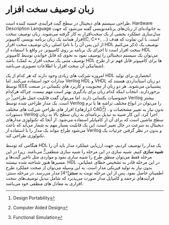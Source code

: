 # زبان توصیف سخت افزار

طراحی سیستم های دیجیتال در سطح گیت فرآیندی خسته کننده است. Hardware Description Language به خانواده‌ای از زبان‌های برنامه‌نویسی گفته می‌شود که جهت مدل‌سازی عملکرد بخشی از یک سخت‌افزار به کار گرفته می‌شوند. زبان توصیف سخت افزار همانند یک زبان برنامه نویسی کامپیوتر\(C, C++, …\) است. با این تفاوت که هدف اصلی زبان توصیف سخت افزار \(از این پس آن را با نام HDL ذکر می‌کنیم\) توصیف یک سخت افزار است تا اجرای یک برنامه بر روی کامپیوتر. در واقع با استفاده از HDL می‌توان یک سیستم دیجیتالی را توصیف نمود به نحوی که قابل خواندن توسط کامپیوتر باشد. \(توصیف متنی یک سخت افزار به کمک HDL ها برای کامپیوتر قابل فهم تر از طرح شماتیکی آن سخت افزار با اطلاعات تصویری می‌باشد\).

امروزه شرکت های زیادی وجود دارند که هر کدام از یک HDL انحصاری برای تولید مدارات خود استفاده می‌کنند. اما Verilog HDL و VHDL دو زبان استانداردی هستند که توسط IEEE پشتیبانی می‌شوند. هر دو زبان از محبوبیت و کاربرد های یکسانی در صنعت برخوردارند. انتخاب اینکه کدام زبان برای یادگیری بهتر است مهم نیست، چراکه هرکدام خصوصیات یکسانی دارند. اما می‌توان گفت قابلیت حمل طراحی[^1] در Verilog بیشتر است. یک مدار طراحی شده توسط Verilog را می‌توان در انواع مختلف تراشه ها یا نرم افزار های طراحیِ شرکت های مختلف \(ابزارهای CAD[^2]\) ، بدون نیاز یه تغییر مشخصات و دستورات Verilog اجرا کرد. این کار شبیه به تبدیل برنامه‌ای به زبان سطح بالا به زبان سطح ماشین است که برای آن از کامپایلر استفاده می‌شود. از آنجا که تکنولوژی مدارهای دیجیتال به سرعت در حال تغییر است، این یک قابلیت بسیار مهم به شمار می‌آید که باعث می‌شود طراح بتواند یک مدار را با استفاده از Verilog و بدون در نظر گرفتن جزئیات یک تکنولوژی طراحی کند.

هنگامی که توسط HDL یک مدار را توصیف کردیم، جهت ارزیابی عملکرد مدار باید آن را **شبیه سازی** کنیم. شبیه سازی در این مرحله را شبیه سازی منطقی[^3] می‌نامند. زیرا در این مرحله فقط می‌توان منطق طرح را شبیه سازی نمود و مواردی مثل تاخیر گیت‌ها و مسیرها هنوز شناخته شده نیستند. HDL در این مرحله قادر به تشخیص خطای عملیاتی، بدون نیاز به تولید فیزیکی مدار است. به این وسیله می‌توان از صحت عملکرد طرح اطمینان حاصل نمود. پس از این مرحله نوبت به **سنتز**[^4] مدار می‌رسد. در مرحله سنتز، فرآیندهای ترجمه و کامپایل مدار صورت می‌پذیرد که شامل تبدیل توصیف‌های سخت افزاری به معادل های منطقی خود می‌باشد.

[^1]: Design Portability

[^2]: Computer Aided Design

[^3]: Functional Simulation

